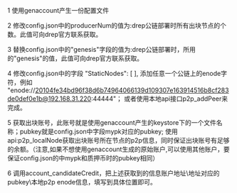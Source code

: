 1 使用genaccount产生一份配置文件

2 修改config.json中的producerNum的值为:drep公链部署时所有出块节点的个数。此值可向drep官方联系获取。

3 替换config.json中的"genesis"字段的值为:drep公链部署时，所用的"genesis"的值，此值可向drep官方联系获取。

4 修改config.json中的字段 "StaticNodes": [	 ], 添加任意一个公链上的enode字符，例如  "enode://20104fe34bd96f38d6b74964066139d109307e163914516b8cf283de0def0e1b@192.168.31.220:44444"； 或者使用本地api接口p2p_addPeer来完成。

5 获取出块账号，此账号就是使用genaccount产生的keystore下的一个文件名称；pubkey就是config.json中字段mypk对应的pubkey; 使用api:p2p_localNode获取出块账号所在节点的p2p信息，同时保证出块账号有足够的余额。（注意,如果不想使用genaccount生成的原始账户,可以使用其他账户，要保证config.json的中mypk和质押币时的pubkey相同）

6 调用account_candidateCredit，把上述获取到的信息账户地址\地址对应的pubkey\本地p2p enode信息，填写到具体位置即可。
